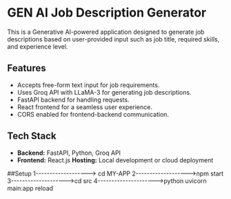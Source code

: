 # GEN AI Job Description Generator

This is a Generative AI-powered application designed to generate job descriptions based on user-provided input such as job title, required skills, and experience level.

## Features
- Accepts free-form text input for job requirements.
- Uses Groq API with LLaMA-3 for generating job descriptions.
- FastAPI backend for handling requests.
- React frontend for a seamless user experience.
- CORS enabled for frontend-backend communication.

## Tech Stack
- **Backend:** FastAPI, Python, Groq API
- **Frontend:** React.js
   **Hosting:** Local development or cloud deployment

##Setup
1-------------------> cd MY-APP
2------------------->npm start
3-------------------->cd src
4--------------------->python uvicorn main:app reload


